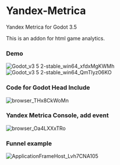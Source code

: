 # Yandex-Metrica
Yandex Metrica for Godot 3.5

This is an addon for html game analytics.
### Demo
![Godot_v3 5 2-stable_win64_xfdxMgKWMh](https://github.com/AlexeyPe/Yandex-Metrica/assets/70694988/446c1e6a-a842-4082-bcd2-fc1bbdb98137)
![Godot_v3 5 2-stable_win64_QmTlyz06KO](https://github.com/AlexeyPe/Yandex-Metrica/assets/70694988/4987b2e6-3f7a-4a50-bcb1-9cd3894cdad4)


### Code for Godot Head Include
![browser_THx8CkWoMn](https://github.com/AlexeyPe/Yandex-Metrica/assets/70694988/0a246dcf-af17-4268-a1d3-1eac60563ec6)

### Yandex Metrica Console, add event
![browser_Oa4LXXxTRo](https://github.com/AlexeyPe/Yandex-Metrica/assets/70694988/7dfa809e-1734-4ab5-a1a5-eeabf6d62cae)

### Funnel example
![ApplicationFrameHost_Lvh7CNA105](https://github.com/AlexeyPe/Yandex-Metrica/assets/70694988/931d3ecf-c4bc-41e6-b7c5-95d53b6f7215)
